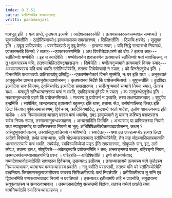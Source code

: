 ```yaml
---
index: 8.3.61
sutra: स्तौतिण्योरेव षण्यभ्यासात्‌
vritti: padamanjari
---
```


 षत्वभूत् इति । षत्वं प्राप्ते, कृतषत्व इत्यर्थः । आदेशसकारस्येति । प्रत्ययसकारस्त्वसम्भवान्न सम्बध्यते । सुष्वापयिषतीति । ठ्द्यौतिस्वाप्योःऽ इत्यभ्यासस्य सम्प्रसारणम् । सिसिक्षतीति । ठ्सिचि क्षरणेऽ । सुसूषत इति । ठ्षूङ् प्राणिप्रसवेऽ । परस्मैपदपाठे तु ठ्षू प्रेरणेऽ---इत्यस्य रूपम् । यदि सिद्धे सत्यारम्भो नियमार्थः, एवकारस्तहि किमर्थः ? तत्राह---एवकारकरणमिति । अथ विपरीतेऽवधारणे को दोषः ? इत्यत आह---स्तौतिण्योः षण्येवेति । इह च स्यादेवेति । षण्येवेत्यनेन ह्यवधारणेन प्रत्ययान्तरे स्तौतिण्योः षत्वं व्यवच्छिन्नम्, न तु धात्वन्तरस्य षणि, ततश्चाभिहितदोषद्वयप्रसङ्गः । सिषेचेति । षणीत्यनुच्यमाने प्रत्ययमात्रे नियमः स्याद्---अभ्यासात्परस्य यदि षत्वं भवति स्तौतिण्योरेवेति, ततश्च सिषेचेत्यादौ न स्यात् । को विनतेऽनुरोध इति । विनतमिति पत्वणत्वयोः प्रातिशाख्येषु प्रसिद्धिः---एकवर्णमनोकारं विनते सुस्मेति, नः पर इति यथा । अनुरुध्यते आनुकूल्येन प्राप्यत इत्यनुरोधःउप्रयोजनम् । कृतषत्वस्य निर्देशे किं प्रयोजनमित्यर्थः । सुषुप्सतीति । ठ्रुदविदऽ इत्यादिना सनः कित्वम्, ठ्वचिस्वपिऽ इत्यादिना सम्प्रसारणम् । सनीत्युच्यमाने सन्मात्रे नियमः स्यात्, ततश्च यथा---षत्वभूते सनिधात्वन्तरस्य षत्वं न भवति, एवमिहाषत्वभूतेऽपि न स्यात् । कः सानुबन्धेऽनुरोध इति । नकारानुबन्धवतो ग्रहणे किं प्रयोजनमित्यर्थः । णत्वस्य तु प्रयोजनं न पृच्छति; तस्य लक्षणप्राप्तत्वात् । सुषुपिष इन्द्रमिति । स्वपेर्लिट्, छान्दसत्वाद् ठ्व्यत्ययो बहुलम्ऽ इति थास्, ठ्थासः सेःऽ, ठसंयोगाल्लिट् कित्ऽ इति लिटः कित्वात् पूर्ववत्सम्प्रसारणम्, द्विर्वचनम्, क्रादिनियमादिट्, इन्द्रशब्दे परतो यादेशः, ठ्लोपः शाकल्यस्यऽ इति यलोपः । अत्र नियमाभावादभ्यासात् परस्य षत्वं भवत्येव, ठ्षऽ इत्युच्यमाने तु यावान् कश्चित् षशब्दस्तत्र सर्वत्र नियमः स्यात्, तस्मात्सानुबन्धकग्रहणम् । अभ्यासादिति किमिति । अभ्यासाद् या प्राप्तिस्तस्या नियमो यथा स्यादुपसर्गाद् या प्राप्तिस्तस्या नियमो मा भूत्; अभिषिषिक्षतीत्येततावदप्रयोजनम्, कथम् ? असिद्धमुपसर्गात्पत्वम्, तस्यासिद्धत्वान्नियमो न भविष्यति । स्यादेतत्---यथा ठत एकहल्मध्येऽ इत्यत्र लिटा आदेशो विशेष्यते, तथेह सनाभ्यासः, सनि योऽभ्यासस्तस्मात् स्तौतिण्योरेवेति, तेन यङ् योऽभ्यासिस्तस्मात्षणि धात्वन्तरस्यापि षत्वं भवति, स्वपेर्यङ्, स्वपिस्यमिव्येञां यङ्ऽ ईति सम्प्रसारणम्, सोषुप्यतेः सन्, इट्, ठतो लोपःऽ, ठ्यस्य हलःऽ, सोषुपिषते---तदेतद्भवति प्रयोजनमिति ? तन्न; अन्तरङ्गमत्र षत्वम्, बहिरङ्गो नियमः; तस्मादनर्थकमभ्यासग्रहणमिति प्रश्नः । परिहरति---प्रतिषिषतीति । इणो बोधनार्थत्वाद् गम्यादेशाभावोऽजादेरिति सशब्दस्य द्विर्वचनम्, ठ्सन्यतःऽ इतीत्वम् । तत्राभ्यासाश्रये प्रत्ययस्य षत्वे कृतेऽस्य नियमस्याभावाद् धात्वाश्रयं षत्वमभ्यासस्य प्रवर्तते । ननु षणीति परसप्तमी, ततश्च षणि परे स्तौतिण्योरेवेति षत्वनियमः क्रियमाणस्तुल्यजातीयस्य षण्वस्य सिसिक्षतीत्यादेः षत्वं निवर्तयति । प्रतीषिषतीत्यत्र तु सनि एव द्विर्वचनमिति षण्परत्वाभावादयं नियमो न प्रवतिष्यते । ठ्सन्यतःऽ इतीत्वमपि तर्हि न प्रापनोति, समुदायस्य सयूपत्वातस्य च सन्परत्वाभावात् । तस्मात्सन्प्रदेशेषु सत्सप्तमी विज्ञेया, ततश्च यथेत्वं प्रवर्तते तथा षत्वनियमोऽपि स्यादित्यभ्यासग्रहणम् ॥